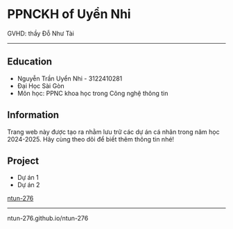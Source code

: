 <h1> PPNCKH of Uyển Nhi </h1>
GVHD: thầy Đỗ Như Tài

<hr>
<h2> Education </h2>
<ul>
  <li> Nguyễn Trần Uyển Nhi - 3122410281 </li>
  <li> Đại Học Sài Gòn </li>
  <li> Môn học: PPNC khoa học trong Công nghệ thông tin </li>
</ul>

<h2> Information </h2>
  <p> Trang web này được tạo ra nhằm lưu trữ các dự án cá nhân trong năm học 2024-2025. Hãy cùng theo dõi để biết thêm thông tin nhé! </p>

<h2> Project </h2>
<ul>
  <li> Dự án 1 </li>
  <li> Dự án 2 </li>
</ul>

<a href="#"> ntun-276 </a>

<hr>
ntun-276.github.io/ntun-276
